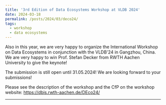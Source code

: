 ```yaml
---
title: '3rd Edition of Data Ecosystems Workshop at VLDB 2024'
date: 2024-03-18
permalink: /posts/2024/03/deco24/
tags:
  - workshop
  - data ecosystems
---
```

Also in this year, we are very happy to organize the International Workshop on Data Ecosystems in conjunction
with the VLDB'24 in Gangzhou, China.
We are very happy to win Prof. Stefan Decker from RWTH Aachen University to give the keynote!

The submission is still open until 31.05.2024! We are looking forward to your submissions!

Please see the description of the workshop and the CfP on the workshop website: https://dbis.rwth-aachen.de/DEco24/ 

------

